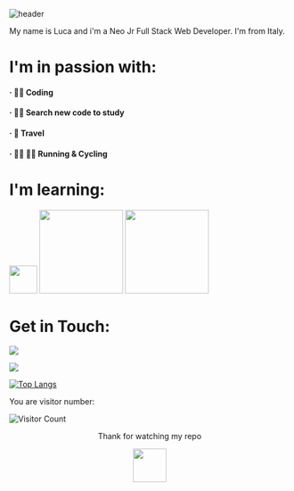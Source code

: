 ![header](https://capsule-render.vercel.app/api?type=rect&color=333333&height=160&section=header&text=Hello%20Dev%20🙋&fontSize=30&fontAlign=50&fontColor=FFFFFF)

<p>My name is Luca and i'm a Neo Jr Full Stack Web Developer. I'm from Italy. </p>

<h1> I'm in passion with: </h1>
<h4>&#183; 👨‍💻 Coding</h4>
<h4>&#183; 🕵️‍♂️ Search new code to study</h4>
<h4>&#183; 🛫 Travel</h4>
<h4>&#183; 🏃‍♂️ 🚵‍♂️ Running & Cycling </h4>

<h1> I'm learning: </h1>
<p><img src="https://upload.wikimedia.org/wikipedia/commons/thumb/9/95/Vue.js_Logo_2.svg/1024px-Vue.js_Logo_2.svg.png" width="50">  <img src="https://res.cloudinary.com/dtfbvvkyp/image/upload/v1566331377/laravel-logolockup-cmyk-red.svg" width="150"> <img src="https://upload.wikimedia.org/wikipedia/commons/thumb/c/ca/AngularJS_logo.svg/1390px-AngularJS_logo.svg.png" width="150"></p> 

<h1> Get in Touch: </h1>

![](https://img.shields.io/badge/💻%20Site-therunnerpost.it-informational?style=flat&logo=data:image/svg%2bxml;base64,<BASE64_DATA>)

![](https://img.shields.io/badge/📱%20Instagram-therunnerpost-informational?style=flat&logo=data:image/svg%2bxml;base64,<BASE64_DATA>)

[![Top Langs](https://github-readme-stats.vercel.app/api/top-langs/?username=Ljnce&layout=compact)](https://github.com/anuraghazra/github-readme-stats)

<p> You are visitor number: </p>

![Visitor Count](https://profile-counter.glitch.me/Ljnce/count.svg)

<p align=center> Thank for watching my repo</p>
<p align=center><img src="https://raw.githubusercontent.com/MartinHeinz/MartinHeinz/master/wave.gif" width="60px">

